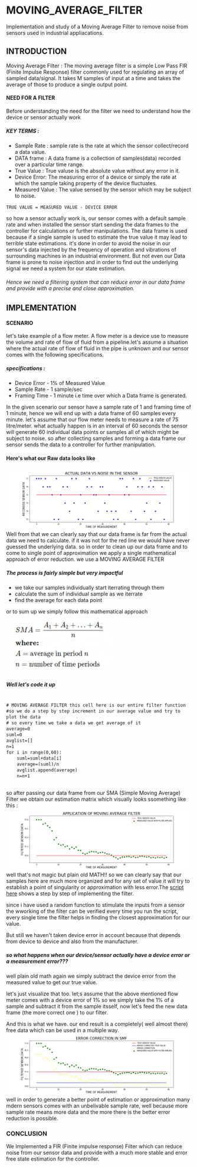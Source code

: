 # MOVING_AVERAGE_FILTER
Implementation and study of a Moving Average Filter to remove noise from sensors used in industrial appliacations.

## INTRODUCTION
Moving Average Filter : The moving average filter is a simple Low Pass FIR (Finite Impulse Response) filter commonly used for regulating an array of sampled data/signal. It takes M samples of input at a time and takes the average of those to produce a single output point.

#### NEED FOR A FILTER
Before understanding the need for the filter we need to understand how the device or sensor actually work
##### KEY TERMS :
- Sample Rate : sample rate is the rate at which the sensor collect/record a data value.
- DATA frame  : A data frame is a collection of samples(data) recorded over a particular time range.
- True Value  : True valuse is the absolute value without any error in it.
- Device Error: The measuring error of a device or simply the rate at which the sample taking property of the device fluctuates.
- Measured Value : The value sensed by the sensor which may be subject to noise.
```
TRUE VALUE = MEASURED VALUE - DEVICE ERROR
```
so how a sensor actually work is, our sensor comes with a default sample rate and when installed the sensor start sending the data frames to the controller for calculations or further manipulations. The data frame is used because if a single sample is used to estimate the true value it may lead to terrible state estimations. it's done in order to avoid the noise in our sensor's data injected by the frequency of operation and vibrations of surrounding machines in an industrial environment.
But not even our Data frame is prone to noise injection and in order to find out the underlying signal we need a system for our state estimation.
###### Hence we need a filtering system that can reduce error in our data frame and provide with a precise and close approximation.

## IMPLEMENTATION

#### SCENARIO

let's take example of a flow meter. A flow meter is a device use to measure the volume and rate of flow of fluid from a pipeline.let's assume a situation where the actual rate of flow of fluid in the pipe is unknown and our sensor comes with the following specifications.

##### specifications : 
- Device Error - 1% of Measured Value
- Sample Rate  - 1 sample/sec
- Framing Time - 1 minute i.e time over which a Data frame is generated.

In the given scenario our sensor have a sample rate of 1 and framing time of 1 minute, hence we will end up with a data frame of 60 samples every minute.
let's assume that our flow meter needs to measure a rate of 75 litre/meter. what actually happen is in an interval of 60 seconds the sensor will generate 60 individual data points or samples all of which might be subject to noise.
so after collecting samples and forming a data frame our sensor sends the data to a controller for further manipulation.

#### Here's what our Raw data looks like 

![](/ACTUAL_DATA_VS_NOISE.png)
Well from that we can clearly say that our data frame is far from the actual data we need to calculate. if it was not for the red line we would have never guessed the underlying data.
so in order to clean up our data frame and to come to single point of approximation we apply a single mathematical approach of error reduction.
we use a MOVING AVERAGE FILTER

##### The process is fairly simple but very impactful
- we take our samples individually start iterrating through them
- calculate the sum of individual sample as we iterrate 
- find the average for each data point

or to sum up we simply follow this mathematical approach
![](/formula.png)

##### Well let's code it up 
```

# MOVING AVERAGE FILTER this cell here is our entire filter function
#so we do a step by step increment in our average value and try to plot the data
# so every time we take a data we get average of it
average=0
suml=0
avglist=[]
n=1
for i in range(0,60):
    suml=suml+data[i]
    average=(suml)/n
    avglist.append(average)
    n=n+1


```
so after passing our data frame from our SMA (Simple Moving Average) Filter we obtain our estimation matrix which visually looks ssomething like this :
![](/APPLICATION_OF_MOVING_FILTER.png)
well that's not magic but plain old MATH!!
so we can clearly say that our samples here are much more organized and for any set of value it will try to establish a point of singularity or approximation with less error.The [script here](/FILTERS.ipynb) shows a step by step of implementing the filter. 

since i have used a random function to stimulate the inputs from a sensor the wworking of the filter can be verified every time you run the script, every single time the filter helps in finding the closest approximation for our value.

But still we haven't taken device error in account because that depends from device to device and also from the manufacturer.

##### so what happens when our device/sensor actually have a device error or a measurement error???
well plain old math again we simply subtract the device error from the measured value to get our true value.

let's just visualize that too. let;s assume that the above mentioned flow meter comes with a device error of 1% so we simply take the 1% of a sample and subtract it from the sample itsself, now let's feed the new data frame (the more correct one ) to our filter.

And this is what we have. our end result is a completely( well almost there) free data which can be used in a multiple way.
![](/ERROR_CORRECTION_IN_SMF.png)
well in order to generate a better point of estimation or approximation many mdern sensors comes with an unbelivable sample rate, well because more sample rate means more data and the more there is the better error reduction is possible.

### CONCLUSION
We Implemented a FIR (Finite impulse response) Filter which can reduce noise from our sensor data and provide with a much more stable and error free state estimation for the controller.
